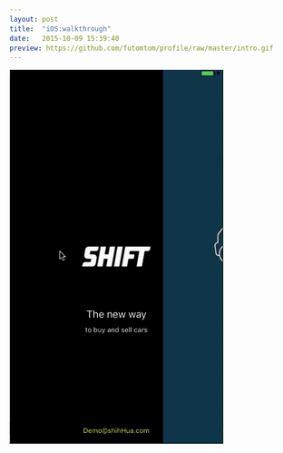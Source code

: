 ```yaml
---
layout: post
title:  "iOS:walkthrough"
date:   2015-10-09 15:39:40
preview: https://github.com/futomtom/profile/raw/master/intro.gif
---
```


![Picture 1](https://github.com/futomtom/profile/raw/master/intro.gif)


